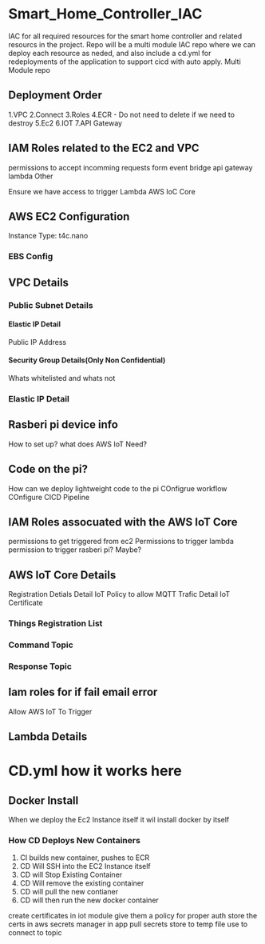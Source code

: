 # Smart_Home_Controller_IAC
IAC for all required resources for the smart home controller and related resourcs in the project. Repo will be a multi module IAC repo where we can deploy each resource as neded, and also include a cd.yml for redeployments of the application to support cicd with auto apply. Multi Module repo

## Deployment Order
1.VPC
2.Connect
3.Roles
4.ECR - Do not need to delete if we need to destroy
5.Ec2
6.IOT
7.API Gateway



## IAM Roles related to the EC2 and VPC
permissions to accept incomming requests form 
event bridge
api gateway
lambda
Other

Ensure we have access to trigger
Lambda
AWS IoC Core


## AWS EC2 Configuration
Instance Type: t4c.nano

### EBS Config

## VPC Details

### Public Subnet Details
#### Elastic IP Detail
Public IP Address

#### Security Group Details(Only Non Confidential)
Whats whitelisted and whats not


### Elastic IP Detail

## Rasberi pi device info
How to set up? 
what does AWS IoT Need?

## Code on the pi?
How can we deploy lightweight code to the pi
COnfigrue workflow
COnfigure CICD Pipeline




## IAM Roles assocuated with the AWS IoT Core
permissions to get triggered from ec2
Permissions to trigger lambda
permission to trigger rasberi pi? Maybe?


## AWS IoT Core Details
Registration Detials
Detail IoT Policy to allow MQTT Trafic
Detail IoT Certificate

### Things Registration List


### Command Topic

### Response Topic

## Iam roles for if fail email error 
Allow AWS IoT To Trigger

## Lambda Details


# CD.yml how it works here
## Docker Install
When we deploy the Ec2 Instance itself it wil install docker by itself
### How CD Deploys New Containers
1. CI builds new container, pushes to ECR
2. CD Will SSH into the EC2 Instance itself
3. CD will Stop Existing Container
4. CD Will remove the existing container
5. CD will pull the new contianer
6. CD will then run the new docker container 





create certificates in iot module
give them a policy for proper auth
store the certs in aws secrets manager
in app
pull secrets
store to temp file
use to connect to topic

